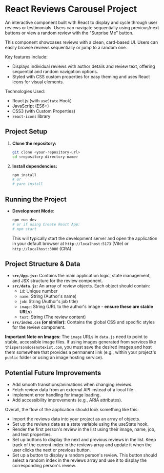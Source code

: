 # React Reviews Carousel Project

An interactive component built with React to display and cycle through user reviews or testimonials. Users can navigate sequentially using previous/next buttons or view a random review with the "Surprise Me" button.

This component showcases reviews with a clean, card-based UI. Users can easily browse reviews sequentially or jump to a random one.

Key features include:

- Displays individual reviews with author details and review text, offering sequential and random navigation options.
- Styled with CSS custom properties for easy theming and uses React Icons for visual elements.

Technologies Used:

- React.js (with `useState` Hook)
- JavaScript (ES6+)
- CSS3 (with Custom Properties)
- `react-icons` library

## Project Setup

1.  **Clone the repository:**
    ```bash
    git clone <your-repository-url>
    cd <repository-directory-name>
    ```
2.  **Install dependencies:**
    ```bash
    npm install
    # or
    # yarn install
    ```

## Running the Project

- **Development Mode:**
  ```bash
  npm run dev
  # or if using Create React App:
  # npm start
  ```
  This will typically start the development server and open the application in your default browser at `http://localhost:5173` (Vite) or `http://localhost:3000` (CRA).

## Project Structure & Data

- **`src/App.jsx`:** Contains the main application logic, state management, and JSX structure for the review component.
- **`src/data.js`:** An array of review objects. Each object should contain:
  - `id`: Unique number
  - `name`: String (Author's name)
  - `job`: String (Author's job title)
  - `image`: String (URL to the author's image - **ensure these are stable URLs**)
  - `text`: String (The review content)
- **`src/index.css` (or similar):** Contains the global CSS and specific styles for the review component.

**Important Note on Images:** The `image` URLs in `data.js` need to point to stable, accessible image files. If using images generated from services like `thispersondoesnotexist.com`, you must save the desired images and host them somewhere that provides a permanent link (e.g., within your project's `public` folder or using an image hosting service).

## Potential Future Improvements

- Add smooth transitions/animations when changing reviews.
- Fetch review data from an external API instead of a local file.
- Implement error handling for image loading.
- Add accessibility improvements (e.g., ARIA attributes).

Overall, the flow of the application should look something like this:

- Import the reviews data into your project as an array of objects.
- Set up the reviews data as a state variable using the useState hook.
- Render the first person's review in the list using their image, name, job, and text properties.
- Set up buttons to display the next and previous reviews in the list. Keep track of the current index in the reviews array and update it when the user clicks the next or previous button.
- Set up a button to display a random person's review. This button should select a random index in the reviews array and use it to display the corresponding person's review.
